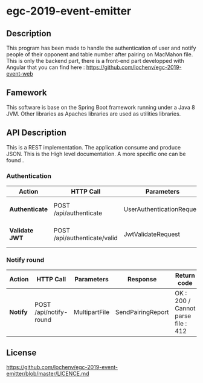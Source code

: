 # egc-2019-event-emitter

## Description
This program has been made to handle the authentication of user and notify people of their opponent and table number after pairing on MacMahon file.
This is only the backend part, there is a front-end part developped with Angular that you can find here : https://github.com/lochenv/egc-2019-event-web

## Famework
This software is base on the Spring Boot framework running under a Java 8 JVM. Other libraries as Apaches libraries are used as utilities libraries.

## API Description
This is a REST implementation. The application consume and produce JSON.
This is the High level documentation. A more specific one can be found <TODO  here>.

### Authentication
| Action        | HTTP Call                           | Parameters                | Response                    | Return code                   |
|---------------|-------------------------------------|---------------------------|-----------------------------|------------------------------|
| **Authenticate**  | POST <root>/api/authenticate        | UserAuthenticationRequest | UserAuthenticationResponse  | OK : 200 / Unauthorized : 401 |
| **Validate JWT**  | POST <root>/api/authenticate/valid  | JwtValidateRequest        | JwtValidateReponse          | OK : 200 / Unauthorized : 401 |

### Notify round
| Action      | HTTP Call                    | Parameters    | Response          | Return code                         |
|-------------|------------------------------|---------------|-------------------|-------------------------------------|
| **Notify**  | POST <root>/api/notify-round | MultipartFile | SendPairingReport | OK : 200 / Cannot parse file : 412  | 

## License
https://github.com/lochenv/egc-2019-event-emitter/blob/master/LICENCE.md
